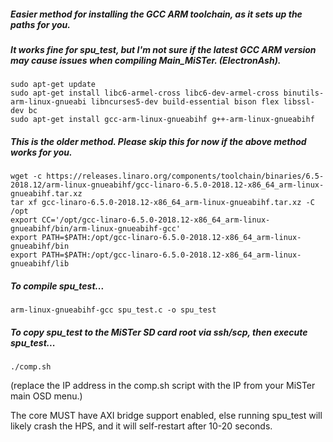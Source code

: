 ##### Easier method for installing the GCC ARM toolchain, as it sets up the paths for you.
##### It works fine for spu_test, but I'm not sure if the latest GCC ARM version may cause issues when compiling Main_MiSTer. (ElectronAsh).
```
sudo apt-get update
sudo apt-get install libc6-armel-cross libc6-dev-armel-cross binutils-arm-linux-gnueabi libncurses5-dev build-essential bison flex libssl-dev bc
sudo apt-get install gcc-arm-linux-gnueabihf g++-arm-linux-gnueabihf
```

##### This is the older method. Please skip this for now if the above method works for you.
```
wget -c https://releases.linaro.org/components/toolchain/binaries/6.5-2018.12/arm-linux-gnueabihf/gcc-linaro-6.5.0-2018.12-x86_64_arm-linux-gnueabihf.tar.xz
tar xf gcc-linaro-6.5.0-2018.12-x86_64_arm-linux-gnueabihf.tar.xz -C /opt
export CC='/opt/gcc-linaro-6.5.0-2018.12-x86_64_arm-linux-gnueabihf/bin/arm-linux-gnueabihf-gcc'
export PATH=$PATH:/opt/gcc-linaro-6.5.0-2018.12-x86_64_arm-linux-gnueabihf/bin
export PATH=$PATH:/opt/gcc-linaro-6.5.0-2018.12-x86_64_arm-linux-gnueabihf/lib
```


##### To compile spu_test...
```
arm-linux-gnueabihf-gcc spu_test.c -o spu_test
```


##### To copy spu_test to the MiSTer SD card root via ssh/scp, then execute spu_test...
```
./comp.sh
```
(replace the IP address in the comp.sh script with the IP from your MiSTer main OSD menu.)


The core MUST have AXI bridge support enabled, else running spu_test will likely crash the HPS, and it will self-restart after 10-20 seconds.
